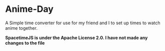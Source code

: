 # Anime-Day
A Simple time converter for use for my friend and I to set up times to watch anime together. 

**SpacetimeJS is under the Apache License 2.0. I have not made any changes to the file**

